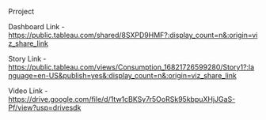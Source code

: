 Prroject

Dashboard Link - https://public.tableau.com/shared/8SXPD9HMF?:display_count=n&:origin=viz_share_link

Story Link - https://public.tableau.com/views/Consumption_16821726599280/Story1?:language=en-US&publish=yes&:display_count=n&:origin=viz_share_link

Video Link - https://drive.google.com/file/d/1tw1cBKSy7r5OoRSk95kbpuXHjJGaS-Pf/view?usp=drivesdk
